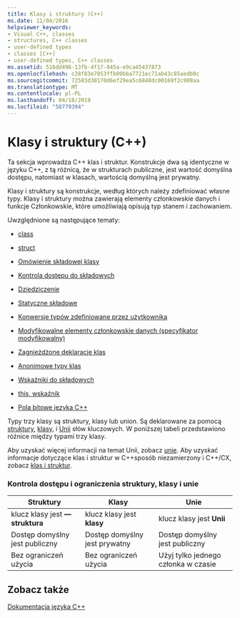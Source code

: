 ```yaml
---
title: Klasy i struktury (C++)
ms.date: 11/04/2016
helpviewer_keywords:
- Visual C++, classes
- structures, C++ classes
- user-defined types
- classes [C++]
- user-defined types, C++ classes
ms.assetid: 516dd496-13fb-4f17-845a-e9ca45437873
ms.openlocfilehash: c28f83e7853ffb09bba7721ec71ab43c85aedb0c
ms.sourcegitcommit: 72583d30170d6ef29ea5c6848dc00169f2c909aa
ms.translationtype: MT
ms.contentlocale: pl-PL
ms.lasthandoff: 04/18/2019
ms.locfileid: "58779394"
---
```

# <a name="classes-and-structs-c"></a>Klasy i struktury (C++)

Ta sekcja wprowadza C++ klas i struktur. Konstrukcje dwa są identyczne w języku C++, z tą różnicą, że w strukturach publiczne, jest wartość domyślna dostępu, natomiast w klasach, wartością domyślną jest prywatny.

Klasy i struktury są konstrukcje, według których należy zdefiniować własne typy. Klasy i struktury można zawierają elementy członkowskie danych i funkcje Członkowskie, które umożliwiają opisują typ stanem i zachowaniem.

Uwzględnione są następujące tematy:

- [class](../cpp/class-cpp.md)

- [struct](../cpp/struct-cpp.md)

- [Omówienie składowej klasy](../cpp/class-member-overview.md)

- [Kontrola dostępu do składowych](../cpp/member-access-control-cpp.md)

- [Dziedziczenie](../cpp/inheritance-cpp.md)

- [Statyczne składowe](../cpp/static-members-cpp.md)

- [Konwersje typów zdefiniowane przez użytkownika](../cpp/user-defined-type-conversions-cpp.md)

- [Modyfikowalne elementy członkowskie danych (specyfikator modyfikowalny)](../cpp/mutable-data-members-cpp.md)

- [Zagnieżdżone deklaracje klas](../cpp/nested-class-declarations.md)

- [Anonimowe typy klas](../cpp/anonymous-class-types.md)

- [Wskaźniki do składowych](../cpp/pointers-to-members.md)

- [this, wskaźnik](../cpp/this-pointer.md)

- [Pola bitowe języka C++](../cpp/cpp-bit-fields.md)

Typy trzy klasy są struktury, klasy lub union. Są deklarowane za pomocą [struktury](../cpp/struct-cpp.md), [klasy](../cpp/class-cpp.md), i [Unii](../cpp/unions.md) słów kluczowych. W poniższej tabeli przedstawiono różnice między typami trzy klasy.

Aby uzyskać więcej informacji na temat Unii, zobacz [unie](../cpp/unions.md). Aby uzyskać informacje dotyczące klas i struktur w C++sposób niezamierzony i C++/CX, zobacz [klas i struktur](../extensions/classes-and-structs-cpp-component-extensions.md).

### <a name="access-control-and-constraints-of-structures-classes-and-unions"></a>Kontrola dostępu i ograniczenia struktury, klasy i unie

|Struktury|Klasy|Unie|
|----------------|-------------|------------|
|klucz klasy jest **— struktura**|klucz klasy jest **klasy**|klucz klasy jest **Unii**|
|Dostęp domyślny jest publiczny|Dostęp domyślny jest prywatny|Dostęp domyślny jest publiczny|
|Bez ograniczeń użycia|Bez ograniczeń użycia|Użyj tylko jednego członka w czasie|

## <a name="see-also"></a>Zobacz także

[Dokumentacja języka C++](../cpp/cpp-language-reference.md)